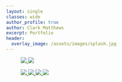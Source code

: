 ```yaml
---
layout: single
classes: wide
author_profile: true
author: Clark Matthews
excerpt: Portfolio
header:
  overlay_image: /assets/images/splash.jpg
---
```


<figure class="half">
  <a href="/assets/images/portfolio-20191222_164006.jpg">
    <img src="/assets/images/portfolio-20191222_164006-tn.jpg">
  </a>
  <a href="/assets/images/portfolio-20191222_164029.jpg">
    <img src="/assets/images/portfolio-20191222_164029-tn.jpg">
  </a>
</figure>
<figure class="half">
  <a href="/assets/images/portfolio-20200101_162448.jpg">
    <img src="/assets/images/portfolio-20200101_162448-tn.jpg">
  </a>
  <a href="/assets/images/portfolio-20200101_162458.jpg">
    <img src="/assets/images/portfolio-20200101_162458-tn.jpg">
  </a>
  <a href="/assets/images/portfolio-20200327-bkc-1.jpg">
    <img src="/assets/images/portfolio-20200327-bkc-1-tn.jpg">
  </a>
  <a href="/assets/images/portfolio-20200327-bkc-2.jpg">
    <img src="/assets/images/portfolio-20200327-bkc-2-tn.jpg">
  </a>
</figure>
